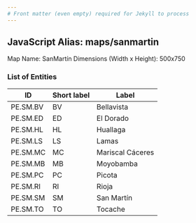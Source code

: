 ```yaml
---
# Front matter (even empty) required for Jekyll to process
---
```


## JavaScript Alias: maps/sanmartin

Map Name: SanMartín
Dimensions (Width x Height): 500x750


### List of Entities

ID | Short label | Label
---|---|---|
PE.SM.BV| BV | Bellavista
PE.SM.ED| ED | El Dorado
PE.SM.HL| HL | Huallaga
PE.SM.LS| LS | Lamas
PE.SM.MC| MC | Mariscal Cáceres
PE.SM.MB| MB | Moyobamba
PE.SM.PC| PC | Picota
PE.SM.RI| RI | Rioja
PE.SM.SM| SM | San Martín
PE.SM.TO| TO | Tocache

